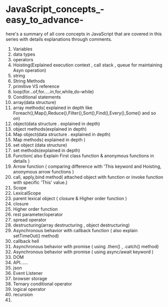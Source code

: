 # JavaScript_concepts_-easy_to_advance-
here's a summary of all core concepts in JavaScript that are covered in this series with details explanations through comments.

1. Variables
2. data types
3. operators
4. Hoisting(Explained execution context , call stack , queue for maintaining Asyn operation)
5. string
6. String Methods
7. primitive VS reference
8. loop(for...of,for.....in,for,while,do-while)
9. Conditional statements
10. array(data structure)
11. array methods( explained in depth like Foreach(),Map(),Reduce(),Filter(),Sort(),Find(),Every(),Some() and so on)
12. object(data structure . explained in depth)
13. object methods(explained in depth)
14. Map object(data structure . explained in depth)
15. Map methods( explained in depth )
16. set object (data structure)
17. set methods(explained in depth)
18. Function( also Explain First class function & anonymous functions in details )
19. Arrow function (  comparing difference with 'This keyword and Hoisting, anonymous arrow functions )
20. call, apply,bind method( attached object with function or invoke  function with specific 'This' value.)
21. Scope
22. LexicalScope
23. parent lexical object (  closure & Higher order function )
24. closure
25. Higher order function 
26. rest parameter/operator
27. spread operator 
28. destructuring(array destructuring , object destructuring)
29. Asynchronous behavior with callback function ( also explain setTimeOut() method)
30. callback hell
31. Asynchronous behavior with promise  ( using  .then()  , .catch() method)
32. Asynchronous behavior with promise  ( using  async/await keyword )
33. DOM
34. API......
35. json
36. Event Listener
37. browser storage 
38. Ternary conditional operator
39. logical operator  
40. recursion
41. 

